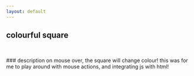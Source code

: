 ```yaml
---
layout: default
---
```


## colourful square

<div height='500' width='500' id="content"></div>
<p>&nbsp;</p>
### description
on mouse over, the square will change colour!
this was for me to play around with mouse actions, and integrating js with html!

<script src='src/square.js'></script>